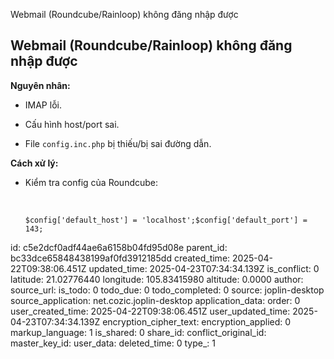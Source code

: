Webmail (Roundcube/Rainloop) không đăng nhập được

## **Webmail (Roundcube/Rainloop) không đăng nhập được**

**Nguyên nhân:**

- IMAP lỗi.
    
- Cấu hình host/port sai.
    
- File `config.inc.php` bị thiếu/bị sai đường dẫn.
    

**Cách xử lý:**

- Kiểm tra config của Roundcube:
    
    &nbsp;
    
    `$config['default_host'] = 'localhost';$config['default_port'] = 143;`

id: c5e2dcf0adf44ae6a6158b04fd95d08e
parent_id: bc33dce65848438199af0fd3912185dd
created_time: 2025-04-22T09:38:06.451Z
updated_time: 2025-04-23T07:34:34.139Z
is_conflict: 0
latitude: 21.02776440
longitude: 105.83415980
altitude: 0.0000
author: 
source_url: 
is_todo: 0
todo_due: 0
todo_completed: 0
source: joplin-desktop
source_application: net.cozic.joplin-desktop
application_data: 
order: 0
user_created_time: 2025-04-22T09:38:06.451Z
user_updated_time: 2025-04-23T07:34:34.139Z
encryption_cipher_text: 
encryption_applied: 0
markup_language: 1
is_shared: 0
share_id: 
conflict_original_id: 
master_key_id: 
user_data: 
deleted_time: 0
type_: 1